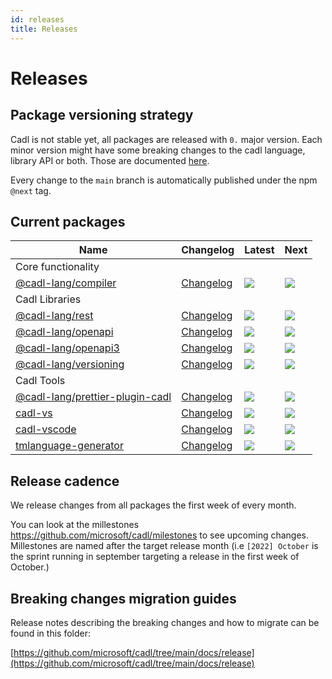 ```yaml
---
id: releases
title: Releases
---
```


# Releases

## Package versioning strategy

Cadl is not stable yet, all packages are released with `0.` major version. Each minor version might have some breaking changes to the cadl language, library API or both. Those are documented [here](./release-notes).

Every change to the `main` branch is automatically published under the npm `@next` tag.

## Current packages

| Name                                            | Changelog                    | Latest                                                                                                                             | Next                                                                   |
| ----------------------------------------------- | ---------------------------- | ---------------------------------------------------------------------------------------------------------------------------------- | ---------------------------------------------------------------------- |
| Core functionality                              |                              |                                                                                                                                    |                                                                        |
| [@cadl-lang/compiler][compiler_src]             | [Changelog][compiler_chg]    | [![](https://img.shields.io/npm/v/@cadl-lang/compiler)](https://www.npmjs.com/package/@cadl-lang/compiler)                         | ![](https://img.shields.io/npm/v/@cadl-lang/compiler/next)             |
| Cadl Libraries                                  |                              |                                                                                                                                    |                                                                        |
| [@cadl-lang/rest][rest_src]                     | [Changelog][rest_chg]        | [![](https://img.shields.io/npm/v/@cadl-lang/rest)](https://www.npmjs.com/package/@cadl-lang/rest)                                 | ![](https://img.shields.io/npm/v/@cadl-lang/rest/next)                 |
| [@cadl-lang/openapi][openapi_src]               | [Changelog][openapi_chg]     | [![](https://img.shields.io/npm/v/@cadl-lang/openapi)](https://www.npmjs.com/package/@cadl-lang/openapi)                           | ![](https://img.shields.io/npm/v/@cadl-lang/openapi/next)              |
| [@cadl-lang/openapi3][openapi3_src]             | [Changelog][openapi3_chg]    | [![](https://img.shields.io/npm/v/@cadl-lang/openapi3)](https://www.npmjs.com/package/@cadl-lang/openapi3)                         | ![](https://img.shields.io/npm/v/@cadl-lang/openapi3/next)             |
| [@cadl-lang/versioning][versioning_src]         | [Changelog][versioning_chg]  | [![](https://img.shields.io/npm/v/@cadl-lang/versioning)](https://www.npmjs.com/package/@cadl-lang/versioning)                     | ![](https://img.shields.io/npm/v/@cadl-lang/versioning/next)           |
| Cadl Tools                                      |                              |                                                                                                                                    |                                                                        |
| [@cadl-lang/prettier-plugin-cadl][prettier_src] | [Changelog][prettier_chg]    | [![](https://img.shields.io/npm/v/@cadl-lang/prettier-plugin-cadl)](https://www.npmjs.com/package/@cadl-lang/prettier-plugin-cadl) | ![](https://img.shields.io/npm/v/@cadl-lang/prettier-plugin-cadl/next) |
| [cadl-vs][cadl-vs_src]                          | [Changelog][cadl-vs_chg]     | [![](https://img.shields.io/npm/v/cadl-vs)](https://www.npmjs.com/package/cadl-vs)                                                 | ![](https://img.shields.io/npm/v/cadl-vs/next)                         |
| [cadl-vscode][cadl-vscode_src]                  | [Changelog][cadl-vscode_chg] | [![](https://img.shields.io/npm/v/cadl-vscode)](https://www.npmjs.com/package/cadl-vscode)                                         | ![](https://img.shields.io/npm/v/cadl-vscode/next)                     |
| [tmlanguage-generator][tmlanguage_src]          | [Changelog][tmlanguage_chg]  | [![](https://img.shields.io/npm/v/tmlanguage-generator)](https://www.npmjs.com/package/tmlanguage-generator)                       | ![](https://img.shields.io/npm/v/tmlanguage-generator/next)            |

[compiler_src]: https://github.com/microsoft/cadl/blob/main/packages/compiler
[compiler_chg]: https://github.com/microsoft/cadl/blob/main/packages/compiler/CHANGELOG.md
[rest_src]: https://github.com/microsoft/cadl/blob/main/packages/rest
[rest_chg]: https://github.com/microsoft/cadl/blob/main/packages/rest/CHANGELOG.md
[openapi_src]: https://github.com/microsoft/cadl/blob/main/packages/openapi
[openapi_chg]: https://github.com/microsoft/cadl/blob/main/packages/openapi/CHANGELOG.md
[openapi3_src]: https://github.com/microsoft/cadl/blob/main/packages/openapi3
[openapi3_chg]: https://github.com/microsoft/cadl/blob/main/packages/openapi3/CHANGELOG.md
[versioning_src]: https://github.com/microsoft/cadl/blob/main/packages/versioning
[versioning_chg]: https://github.com/microsoft/cadl/blob/main/packages/versioning/CHANGELOG.md
[prettier_src]: https://github.com/microsoft/cadl/blob/main/packages/prettier-plugin-cadl
[prettier_chg]: https://github.com/microsoft/cadl/blob/main/packages/prettier-plugin-cadl/CHANGELOG.md
[cadl-vs_src]: https://github.com/microsoft/cadl/blob/main/packages/cadl-vs
[cadl-vs_chg]: https://github.com/microsoft/cadl/blob/main/packages/cadl-vs/CHANGELOG.md
[cadl-vscode_src]: https://github.com/microsoft/cadl/blob/main/packages/cadl-vscode
[cadl-vscode_chg]: https://github.com/microsoft/cadl/blob/main/packages/cadl-vscode/CHANGELOG.md
[tmlanguage_src]: https://github.com/microsoft/cadl/blob/main/packages/tmlanguage-generator
[tmlanguage_chg]: https://github.com/microsoft/cadl/blob/main/packages/tmlanguage-generator/CHANGELOG.md

## Release cadence

We release changes from all packages the first week of every month.

You can look at the millestones https://github.com/microsoft/cadl/milestones to see upcoming changes. Millestones are named after the target release month (i.e `[2022] October` is the sprint running in september targeting a release in the first week of October.)

## Breaking changes migration guides

Release notes describing the breaking changes and how to migrate can be found in this folder:

[https://github.com/microsoft/cadl/tree/main/docs/release](https://github.com/microsoft/cadl/tree/main/docs/release)
